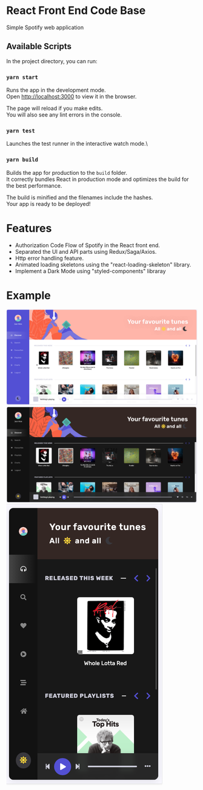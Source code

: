 # React Front End Code Base
Simple Spotify web application

## Available Scripts

In the project directory, you can run:

### `yarn start`

Runs the app in the development mode.\
Open [http://localhost:3000](http://localhost:3000) to view it in the browser.

The page will reload if you make edits.\
You will also see any lint errors in the console.

### `yarn test`

Launches the test runner in the interactive watch mode.\

### `yarn build`

Builds the app for production to the `build` folder.\
It correctly bundles React in production mode and optimizes the build for the best performance.

The build is minified and the filenames include the hashes.\
Your app is ready to be deployed!

# Features
- Authorization Code Flow of Spotify in the React front end. 
- Separated the UI and API parts using Redux/Saga/Axios.
- Http error handling feature.
- Animated loading skeletons using the "react-loading-skeleton" library.
- Implement a Dark Mode using "styled-components" libraray


# Example
![screenshot-desktop-light](screenshot-desktop-light.png)
![screenshot-desktop-dark](screenshot-desktop-dark.png)
![screenshot-mobile](screenshot-mobile.png)
